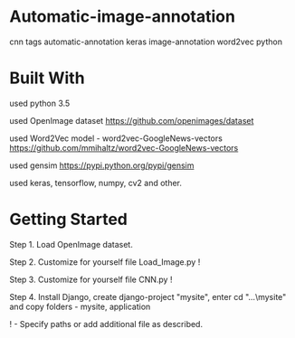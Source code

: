 # Automatic-image-annotation
cnn tags automatic-annotation keras image-annotation word2vec python

# Built With
used python 3.5

used OpenImage dataset https://github.com/openimages/dataset

used Word2Vec model - word2vec-GoogleNews-vectors https://github.com/mmihaltz/word2vec-GoogleNews-vectors

used gensim https://pypi.python.org/pypi/gensim

used keras, tensorflow, numpy, cv2 and other.

# Getting Started
Step 1. Load OpenImage dataset.

Step 2. Customize for yourself file Load_Image.py  !

Step 3. Customize for yourself file CNN.py         !

Step 4. Install Django, create django-project "mysite", enter cd "...\mysite" and copy folders - mysite, application


! - Specify paths or add additional file as described.

